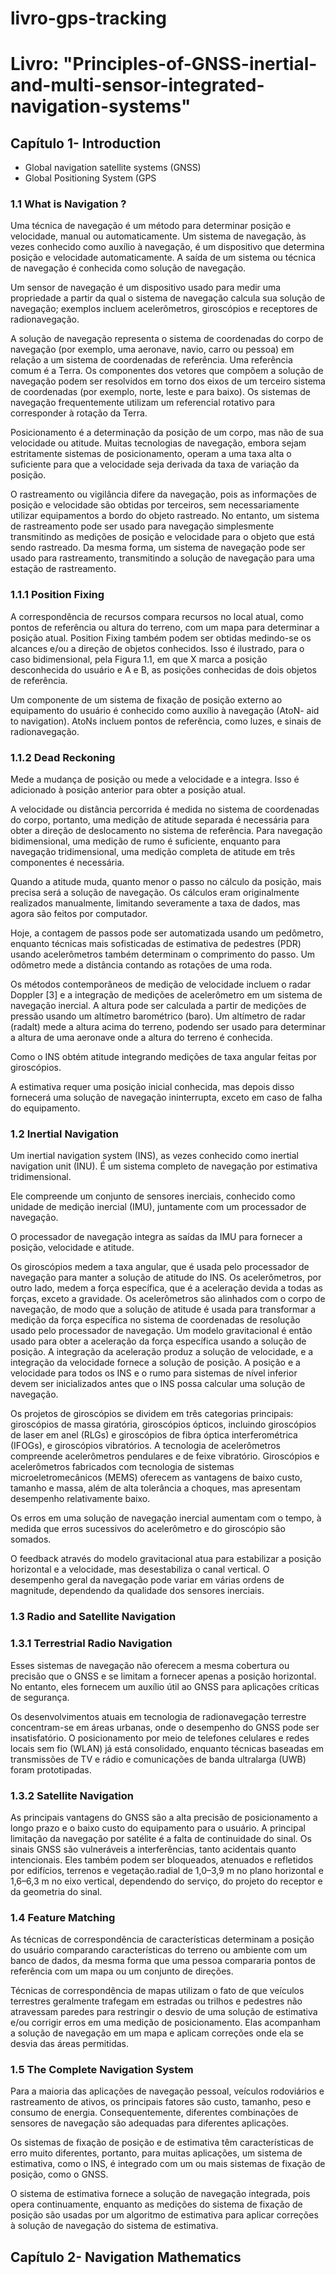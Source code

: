 # livro-gps-tracking
# Livro: "Principles-of-GNSS-inertial-and-multi-sensor-integrated-navigation-systems"

## Capítulo 1- Introduction

*  Global navigation satellite systems (GNSS)
*  Global Positioning System (GPS


### 1.1 What is Navigation ?

Uma técnica de navegação é um método para determinar posição e velocidade, manual ou automaticamente. Um sistema de navegação, às vezes conhecido como auxílio à navegação, é um dispositivo que determina posição e velocidade automaticamente. A saída de um sistema ou técnica de navegação é conhecida como solução de navegação.

Um sensor de navegação é um dispositivo usado para medir uma propriedade a partir da qual o sistema de navegação calcula
sua solução de navegação; exemplos incluem acelerômetros, giroscópios e receptores de radionavegação.

A solução de navegação representa o sistema de coordenadas do corpo de navegação (por exemplo, uma aeronave, navio, carro ou pessoa) em relação a um sistema de coordenadas de referência. Uma referência comum é a Terra. Os componentes dos vetores que compõem a solução de navegação podem ser resolvidos em torno dos eixos de um terceiro sistema de coordenadas
(por exemplo, norte, leste e para baixo). Os sistemas de navegação frequentemente utilizam um referencial rotativo para corresponder à rotação da Terra.

Posicionamento é a determinação da posição de um corpo, mas não de sua velocidade ou atitude. Muitas tecnologias de navegação, embora sejam estritamente sistemas de posicionamento,
operam a uma taxa alta o suficiente para que a velocidade seja derivada da taxa de variação
da posição.

O rastreamento ou vigilância difere da navegação, pois as informações de posição e velocidade são obtidas por terceiros, sem necessariamente utilizar equipamentos a bordo do objeto rastreado. No entanto, um sistema de rastreamento pode ser usado para navegação simplesmente transmitindo as medições de posição e velocidade para o objeto que está sendo rastreado. Da mesma forma, um sistema de navegação pode ser usado para rastreamento, transmitindo a solução de navegação para uma estação de rastreamento.

### 1.1.1 Position Fixing

A correspondência de recursos compara recursos no local atual, como pontos de referência ou altura do terreno, com um mapa para determinar a posição atual. Position Fixing também podem ser obtidas medindo-se os alcances e/ou a direção de objetos conhecidos. Isso é ilustrado, para o caso bidimensional, pela Figura 1.1, em que X marca a posição desconhecida do usuário e A e B, as posições conhecidas de dois objetos de referência.

Um componente de um sistema de fixação de posição externo ao equipamento do usuário é conhecido como auxílio à navegação (AtoN- aid to navigation). AtoNs incluem pontos de referência, como luzes, e sinais de radionavegação.

### 1.1.2 Dead Reckoning
Mede a mudança de posição ou mede a velocidade e a integra. Isso é adicionado à posição anterior para obter a posição atual.

A velocidade ou distância percorrida é medida no sistema de coordenadas do corpo, portanto, uma medição de atitude separada é necessária para obter a direção de deslocamento no sistema de referência. Para navegação bidimensional, uma medição de rumo é suficiente, enquanto para navegação tridimensional, uma medição completa de atitude em três componentes é necessária.

Quando a atitude muda, quanto menor o passo no cálculo da posição, mais precisa será a solução de navegação. Os cálculos eram originalmente realizados manualmente, limitando severamente a taxa de dados, mas agora são feitos por computador.

Hoje, a contagem de passos pode ser automatizada usando um pedômetro, enquanto técnicas mais sofisticadas de estimativa de pedestres (PDR) usando acelerômetros também determinam o comprimento do passo. Um odômetro mede a distância contando as rotações de uma roda.

Os métodos contemporâneos de medição de velocidade incluem o radar Doppler [3] e a integração de medições de acelerômetro em um sistema de navegação inercial. A altura pode ser calculada a partir de medições de pressão usando um altímetro barométrico (baro). Um altímetro de radar (radalt) mede a altura acima do terreno, podendo ser usado para determinar a altura de uma aeronave onde a altura do terreno é conhecida.

Como o INS obtém atitude integrando medições de taxa angular feitas por giroscópios.

A estimativa requer uma posição inicial conhecida, mas depois disso fornecerá uma solução de navegação ininterrupta, exceto em caso de falha do equipamento.

### 1.2 Inertial Navigation

Um inertial navigation system (INS), as vezes conhecido como inertial navigation unit (INU). É um sistema completo de navegação por estimativa tridimensional.

Ele compreende um conjunto de sensores inerciais, conhecido como unidade de medição inercial (IMU), juntamente com um processador de navegação.

O processador de navegação integra as saídas da IMU para fornecer a posição, velocidade e atitude.

Os giroscópios medem a taxa angular, que é usada pelo processador de navegação para manter a solução de atitude do INS. Os acelerômetros, por outro lado, medem a força específica, que é a aceleração devida a todas as forças, exceto a gravidade. Os acelerômetros são alinhados com o corpo de navegação, de modo que a solução de atitude é usada para transformar a medição da força específica no sistema de coordenadas de resolução usado pelo processador de navegação. Um modelo gravitacional é então usado para obter a aceleração da força específica usando a solução de posição. A integração da aceleração produz a solução de velocidade, e a integração da velocidade fornece a solução de posição. A posição e a velocidade para todos os INS e o rumo para sistemas de nível inferior devem ser inicializados antes que o INS possa calcular uma solução de navegação.

Os projetos de giroscópios se dividem em três categorias principais: giroscópios de massa giratória, giroscópios ópticos, incluindo giroscópios de laser em anel (RLGs) e giroscópios de fibra óptica interferométrica (IFOGs), e giroscópios vibratórios. A tecnologia de acelerômetros compreende acelerômetros pendulares e de feixe vibratório. Giroscópios e acelerômetros fabricados com tecnologia de sistemas microeletromecânicos (MEMS) oferecem as vantagens de baixo custo, tamanho e massa, além de alta tolerância a choques, mas apresentam desempenho relativamente baixo.

Os erros em uma solução de navegação inercial aumentam com o tempo, à medida que erros sucessivos do acelerômetro e do giroscópio são somados.

O feedback através do modelo gravitacional atua para estabilizar a posição horizontal e a velocidade, mas desestabiliza o canal vertical. O desempenho geral da navegação pode variar em várias ordens de magnitude, dependendo da qualidade dos sensores inerciais.

### 1.3 Radio and Satellite Navigation

### 1.3.1 Terrestrial Radio Navigation

Esses sistemas de navegação não oferecem a mesma cobertura ou precisão que o GNSS e se limitam a fornecer apenas a posição horizontal. No entanto, eles fornecem um auxílio útil ao GNSS para aplicações críticas de segurança.

Os desenvolvimentos atuais em tecnologia de radionavegação terrestre concentram-se em áreas urbanas, onde o desempenho do GNSS pode ser insatisfatório. O posicionamento por meio de telefones celulares e redes locais sem fio (WLAN) já está consolidado, enquanto técnicas baseadas em transmissões de TV e rádio e comunicações de banda ultralarga (UWB) foram prototipadas.

### 1.3.2 Satellite Navigation

As principais vantagens do GNSS são a alta precisão de posicionamento a longo prazo e o baixo custo do equipamento para o usuário. A principal limitação da navegação por satélite é a falta de continuidade do sinal. Os sinais GNSS são vulneráveis a interferências, tanto acidentais quanto intencionais. Eles também podem ser bloqueados, atenuados e refletidos por edifícios, terrenos e vegetação.radial de 1,0–3,9 m no plano horizontal e 1,6–6,3 m no eixo vertical, dependendo do serviço, do projeto do receptor e da geometria do sinal.

### 1.4 Feature Matching

As técnicas de correspondência de características determinam a posição do usuário comparando características do terreno ou ambiente com um banco de dados, da mesma forma que uma pessoa compararia pontos de referência com um mapa ou um conjunto de direções.

Técnicas de correspondência de mapas utilizam o fato de que veículos terrestres geralmente trafegam em estradas ou trilhos e pedestres não atravessam paredes para restringir o desvio de uma solução de estimativa e/ou corrigir erros em uma medição de posicionamento. Elas acompanham a solução de navegação em um mapa e aplicam correções onde ela se desvia das áreas permitidas.

### 1.5 The Complete Navigation System

Para a maioria das aplicações de navegação pessoal, veículos rodoviários e rastreamento de ativos, os principais fatores são custo, tamanho, peso e consumo de energia. Consequentemente, diferentes combinações de sensores de navegação são adequadas para diferentes aplicações.

Os sistemas de fixação de posição e de estimativa têm características de erro muito diferentes, portanto, para muitas aplicações, um sistema de estimativa, como o INS, é integrado
com um ou mais sistemas de fixação de posição, como o GNSS.

O sistema de estimativa fornece a solução de navegação integrada, pois opera continuamente, enquanto as medições do sistema de fixação de posição são usadas por um algoritmo de estimativa para aplicar correções à solução de navegação do sistema de estimativa.

## Capítulo 2- Navigation Mathematics

